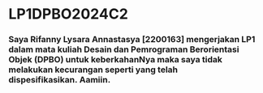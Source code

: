 # LP1DPBO2024C2

### Saya Rifanny Lysara Annastasya [2200163] mengerjakan LP1 dalam mata kuliah Desain dan Pemrograman Berorientasi Objek (DPBO) untuk keberkahanNya maka saya tidak melakukan kecurangan seperti yang telah dispesifikasikan. Aamiin. ###

